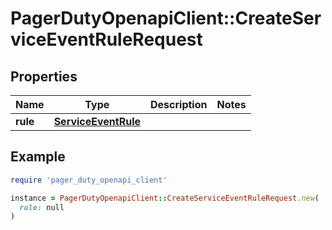 # PagerDutyOpenapiClient::CreateServiceEventRuleRequest

## Properties

| Name | Type | Description | Notes |
| ---- | ---- | ----------- | ----- |
| **rule** | [**ServiceEventRule**](ServiceEventRule.md) |  |  |

## Example

```ruby
require 'pager_duty_openapi_client'

instance = PagerDutyOpenapiClient::CreateServiceEventRuleRequest.new(
  rule: null
)
```

